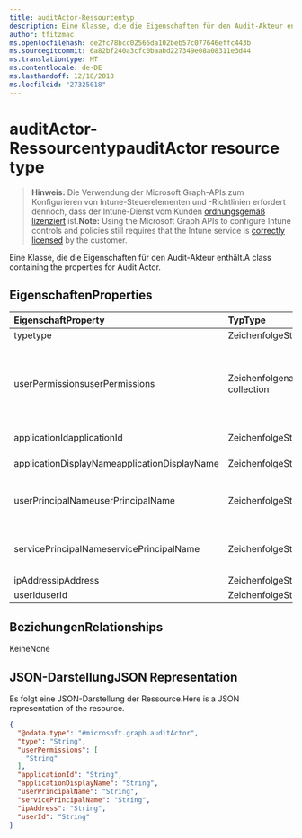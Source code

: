 ```yaml
---
title: auditActor-Ressourcentyp
description: Eine Klasse, die die Eigenschaften für den Audit-Akteur enthält.
author: tfitzmac
ms.openlocfilehash: de2fc78bcc02565da102beb57c077646effc443b
ms.sourcegitcommit: 6a82bf240a3cfc0baabd227349e08a08311e3d44
ms.translationtype: MT
ms.contentlocale: de-DE
ms.lasthandoff: 12/18/2018
ms.locfileid: "27325018"
---
```

# <a name="auditactor-resource-type"></a><span data-ttu-id="767d4-103">auditActor-Ressourcentyp</span><span class="sxs-lookup"><span data-stu-id="767d4-103">auditActor resource type</span></span>

> <span data-ttu-id="767d4-104">**Hinweis:** Die Verwendung der Microsoft Graph-APIs zum Konfigurieren von Intune-Steuerelementen und -Richtlinien erfordert dennoch, dass der Intune-Dienst vom Kunden [ordnungsgemäß lizenziert](https://go.microsoft.com/fwlink/?linkid=839381) ist.</span><span class="sxs-lookup"><span data-stu-id="767d4-104">**Note:** Using the Microsoft Graph APIs to configure Intune controls and policies still requires that the Intune service is [correctly licensed](https://go.microsoft.com/fwlink/?linkid=839381) by the customer.</span></span>

<span data-ttu-id="767d4-105">Eine Klasse, die die Eigenschaften für den Audit-Akteur enthält.</span><span class="sxs-lookup"><span data-stu-id="767d4-105">A class containing the properties for Audit Actor.</span></span>
## <a name="properties"></a><span data-ttu-id="767d4-106">Eigenschaften</span><span class="sxs-lookup"><span data-stu-id="767d4-106">Properties</span></span>
|<span data-ttu-id="767d4-107">Eigenschaft</span><span class="sxs-lookup"><span data-stu-id="767d4-107">Property</span></span>|<span data-ttu-id="767d4-108">Typ</span><span class="sxs-lookup"><span data-stu-id="767d4-108">Type</span></span>|<span data-ttu-id="767d4-109">Beschreibung</span><span class="sxs-lookup"><span data-stu-id="767d4-109">Description</span></span>|
|:---|:---|:---|
|<span data-ttu-id="767d4-110">type</span><span class="sxs-lookup"><span data-stu-id="767d4-110">type</span></span>|<span data-ttu-id="767d4-111">Zeichenfolge</span><span class="sxs-lookup"><span data-stu-id="767d4-111">String</span></span>|<span data-ttu-id="767d4-112">Akteurtyp</span><span class="sxs-lookup"><span data-stu-id="767d4-112">Actor Type.</span></span>|
|<span data-ttu-id="767d4-113">userPermissions</span><span class="sxs-lookup"><span data-stu-id="767d4-113">userPermissions</span></span>|<span data-ttu-id="767d4-114">Zeichenfolgenauflistung</span><span class="sxs-lookup"><span data-stu-id="767d4-114">String collection</span></span>|<span data-ttu-id="767d4-115">Liste der Benutzerberechtigungen, nachdem die Überwachung ausgeführt wurde.</span><span class="sxs-lookup"><span data-stu-id="767d4-115">List of user permissions when the audit was performed.</span></span>|
|<span data-ttu-id="767d4-116">applicationId</span><span class="sxs-lookup"><span data-stu-id="767d4-116">applicationId</span></span>|<span data-ttu-id="767d4-117">Zeichenfolge</span><span class="sxs-lookup"><span data-stu-id="767d4-117">String</span></span>|<span data-ttu-id="767d4-118">AAD-Anwendungs-ID</span><span class="sxs-lookup"><span data-stu-id="767d4-118">AAD Application Id.</span></span>|
|<span data-ttu-id="767d4-119">applicationDisplayName</span><span class="sxs-lookup"><span data-stu-id="767d4-119">applicationDisplayName</span></span>|<span data-ttu-id="767d4-120">Zeichenfolge</span><span class="sxs-lookup"><span data-stu-id="767d4-120">String</span></span>|<span data-ttu-id="767d4-121">Anwendungsname</span><span class="sxs-lookup"><span data-stu-id="767d4-121">Name of the Application.</span></span>|
|<span data-ttu-id="767d4-122">userPrincipalName</span><span class="sxs-lookup"><span data-stu-id="767d4-122">userPrincipalName</span></span>|<span data-ttu-id="767d4-123">Zeichenfolge</span><span class="sxs-lookup"><span data-stu-id="767d4-123">String</span></span>|<span data-ttu-id="767d4-124">Benutzerprinzipalname (User Principal Name, UPN)</span><span class="sxs-lookup"><span data-stu-id="767d4-124">User Principal Name (UPN).</span></span>|
|<span data-ttu-id="767d4-125">servicePrincipalName</span><span class="sxs-lookup"><span data-stu-id="767d4-125">servicePrincipalName</span></span>|<span data-ttu-id="767d4-126">Zeichenfolge</span><span class="sxs-lookup"><span data-stu-id="767d4-126">String</span></span>|<span data-ttu-id="767d4-127">Dienstprinzipalnamen (Service Principal Name, SPN)</span><span class="sxs-lookup"><span data-stu-id="767d4-127">Service Principal Name (SPN).</span></span>|
|<span data-ttu-id="767d4-128">ipAddress</span><span class="sxs-lookup"><span data-stu-id="767d4-128">ipAddress</span></span>|<span data-ttu-id="767d4-129">Zeichenfolge</span><span class="sxs-lookup"><span data-stu-id="767d4-129">String</span></span>|<span data-ttu-id="767d4-130">IP-Adresse</span><span class="sxs-lookup"><span data-stu-id="767d4-130">IPAddress.</span></span>|
|<span data-ttu-id="767d4-131">userId</span><span class="sxs-lookup"><span data-stu-id="767d4-131">userId</span></span>|<span data-ttu-id="767d4-132">Zeichenfolge</span><span class="sxs-lookup"><span data-stu-id="767d4-132">String</span></span>|<span data-ttu-id="767d4-133">Benutzer-ID</span><span class="sxs-lookup"><span data-stu-id="767d4-133">User Id.</span></span>|

## <a name="relationships"></a><span data-ttu-id="767d4-134">Beziehungen</span><span class="sxs-lookup"><span data-stu-id="767d4-134">Relationships</span></span>
<span data-ttu-id="767d4-135">Keine</span><span class="sxs-lookup"><span data-stu-id="767d4-135">None</span></span>
## <a name="json-representation"></a><span data-ttu-id="767d4-136">JSON-Darstellung</span><span class="sxs-lookup"><span data-stu-id="767d4-136">JSON Representation</span></span>
<span data-ttu-id="767d4-137">Es folgt eine JSON-Darstellung der Ressource.</span><span class="sxs-lookup"><span data-stu-id="767d4-137">Here is a JSON representation of the resource.</span></span>
<!-- {
  "blockType": "resource",
  "@odata.type": "microsoft.graph.auditActor"
}
-->
``` json
{
  "@odata.type": "#microsoft.graph.auditActor",
  "type": "String",
  "userPermissions": [
    "String"
  ],
  "applicationId": "String",
  "applicationDisplayName": "String",
  "userPrincipalName": "String",
  "servicePrincipalName": "String",
  "ipAddress": "String",
  "userId": "String"
}
```



